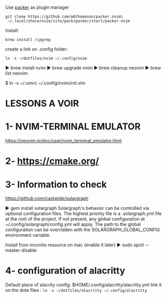 Use [packer][] as plugin manager

```
git clone https://github.com/wbthomason/packer.nvim\
 ~/.local/share/nvim/site/pack/packer/start/packer.nvim

```
[packer]: https://github.com/wbthomason/packer.nvim

install: 
```
brew install ripgrep
```

create a link on .config folder:
```
ln -s ~/dotfiles/nvim ~/.config/nvim
```


▶ brew install nvim
▶ brew upgrade nvim
▶ brew cleanup neovim
▶ brew list neovim


$ ln -s ~/.vimrc ~/.config/nvim/init.vim


# LESSONS A VOIR

# 1- NVIM-TERMINAL EMULATOR
https://neovim.io/doc/user/nvim_terminal_emulator.html

# 2- https://cmake.org/

# 3- Information to check

https://github.com/castwide/solargraph

▶ gem install solargraph
Solargraph's behavior can be controlled via optional configuration files. The highest priority file is a .solargraph.yml file at the root of the project. If not present, any global configuration at ~/.config/solargraph/config.yml will apply. The path to the global configuration can be overridden with the SOLARGRAPH_GLOBAL_CONFIG environment variable.

Install from inconito resource on mac (enable it later)
▶ sudo spctl --master-disable



# 4- configuration of alacritty

Default place of alacrity config: $HOME/.config/alacritty/alacritty.yml
link it on the dote files : `ln -s ~/dotfiles/alacritty ~/.config/alacritty`


